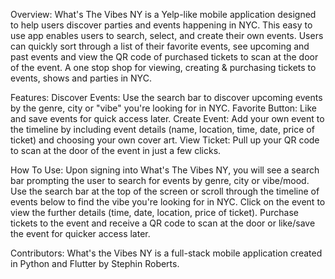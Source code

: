 Overview:
What's The Vibes NY is a Yelp-like mobile application designed to help users discover parties and events happening in NYC. This easy to use app enables users to search, select, and create their own events. Users can quickly sort through a list of their favorite events, see upcoming and past events and view the QR code of purchased tickets to scan at the door of the event. A one stop shop for viewing, creating & purchasing tickets to events, shows and parties in NYC.

Features: 
Discover Events: Use the search bar to discover upcoming events by the genre, city or "vibe" you're looking for in NYC. Favorite Button: Like and save events for quick access later. Create Event: Add your own event to the timeline by including event details (name, location, time, date, price of ticket) and choosing your own cover art. View Ticket: Pull up your QR code to scan at the door of the event in just a few clicks.

How To Use:
Upon signing into What's The Vibes NY, you will see a search bar prompting the user to search for events by genre, city or vibe/mood. Use the search bar at the top of the screen or scroll through the timeline of events below to find the vibe you're looking for in NYC. Click on the event to view the further details (time, date, location, price of ticket). Purchase tickets to the event and receive a QR code to scan at the door or like/save the event for quicker access later. 

Contributors:
What's the Vibes NY is a full-stack mobile application created in Python and Flutter by Stephin Roberts.
